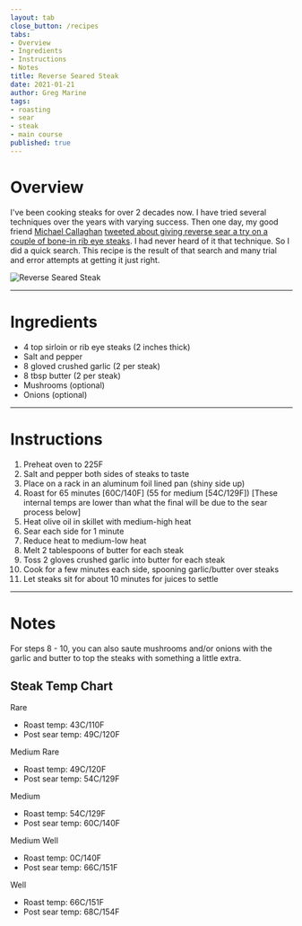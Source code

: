 ```yaml
---
layout: tab
close_button: /recipes
tabs:
- Overview
- Ingredients
- Instructions
- Notes
title: Reverse Seared Steak
date: 2021-01-21
author: Greg Marine
tags: 
- roasting
- sear
- steak
- main course
published: true
---
```


# Overview

I've been cooking steaks for over 2 decades now. I have tried several techniques over the years with varying success. Then one day, my good friend [Michael Callaghan](https://twitter.com/walkingriver) [tweeted about giving reverse sear a try on a couple of bone-in rib eye steaks](https://twitter.com/walkingriver/status/1319372003145584641). I had never heard of it that technique. So I did a quick search. This recipe is the result of that search and many trial and error attempts at getting it just right.

![Reverse Seared Steak](/assets/img/collections/recipes/reverse-seared-steak/reverse-seared-steak.jpg "Best Sirloin this side of the solar system!")

<!--more-->

---

# Ingredients

- 4 top sirloin or rib eye steaks (2 inches thick)
- Salt and pepper
- 8 gloved crushed garlic (2 per steak)
- 8 tbsp butter (2 per steak)
- Mushrooms (optional)
- Onions (optional)

---

# Instructions

1. Preheat oven to 225F
2. Salt and pepper both sides of steaks to taste
3. Place on a rack in an aluminum foil lined pan (shiny side up)
4. Roast for 65 minutes \[60C/140F\] (55 for medium \[54C/129F\]) \[These internal temps are lower than what the final will be due to the sear process below\]
5. Heat olive oil in skillet with medium-high heat
6. Sear each side for 1 minute
7. Reduce heat to medium-low heat
8. Melt 2 tablespoons of butter for each steak
9. Toss 2 gloves crushed garlic into butter for each steak
10. Cook for a few minutes each side, spooning garlic/butter over steaks
11. Let steaks sit for about 10 minutes for juices to settle

---

# Notes

For steps 8 - 10, you can also saute mushrooms and/or onions with the garlic and butter to top the steaks with something a little extra.

## Steak Temp Chart
Rare
- Roast temp: 43C/110F 
- Post sear temp: 49C/120F

Medium Rare
- Roast temp: 49C/120F
- Post sear temp: 54C/129F

Medium
- Roast temp: 54C/129F
- Post sear temp: 60C/140F

Medium Well
- Roast temp: 0C/140F
- Post sear temp: 66C/151F

Well
- Roast temp: 66C/151F
- Post sear temp: 68C/154F